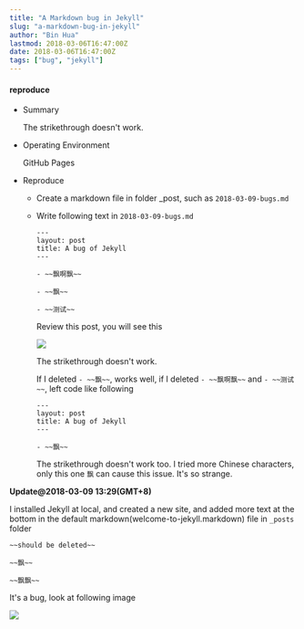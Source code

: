 ```yaml
---
title: "A Markdown bug in Jekyll"
slug: "a-markdown-bug-in-jekyll"
author: "Bin Hua"
lastmod: 2018-03-06T16:47:00Z
date: 2018-03-06T16:47:00Z
tags: ["bug", "jekyll"]
---
```


#### reproduce

- Summary

    The strikethrough doesn't work.

- Operating Environment

    GitHub Pages
    
- Reproduce

    - Create a markdown file in folder \_post, such as `2018-03-09-bugs.md`
    
    - Write following text in `2018-03-09-bugs.md` 
    
        ```
        ---
        layout: post
        title: A bug of Jekyll
        ---
        
        - ~~飘啊飘~~
        
        - ~~飘~~
        
        - ~~测试~~
        ```
        

        Review this post, you will see this
        
        ![](/imgs/markdown-error-in-jekyll-01.png)

        The strikethrough doesn't work.

        If I deleted `- ~~飘~~`, works well, if I deleted `- ~~飘啊飘~~` and `- ~~测试~~`, left code like following
        
        ```
        ---
        layout: post
        title: A bug of Jekyll
        ---
        
        - ~~飘~~
        ```

        The strikethrough doesn't work too. I tried more Chinese characters, only this one `飘` can cause this issue. It's so strange.

**Update@2018-03-09 13:29(GMT+8)**

I installed Jekyll at local, and created a new site, and added more text at the bottom in the default markdown(welcome-to-jekyll.markdown) file in `_posts` folder

```
~~should be deleted~~

~~飘~~

~~飘飘~~
```

It's a bug, look at following image

![](/imgs/markdown-error-in-jekyll-02.png)
